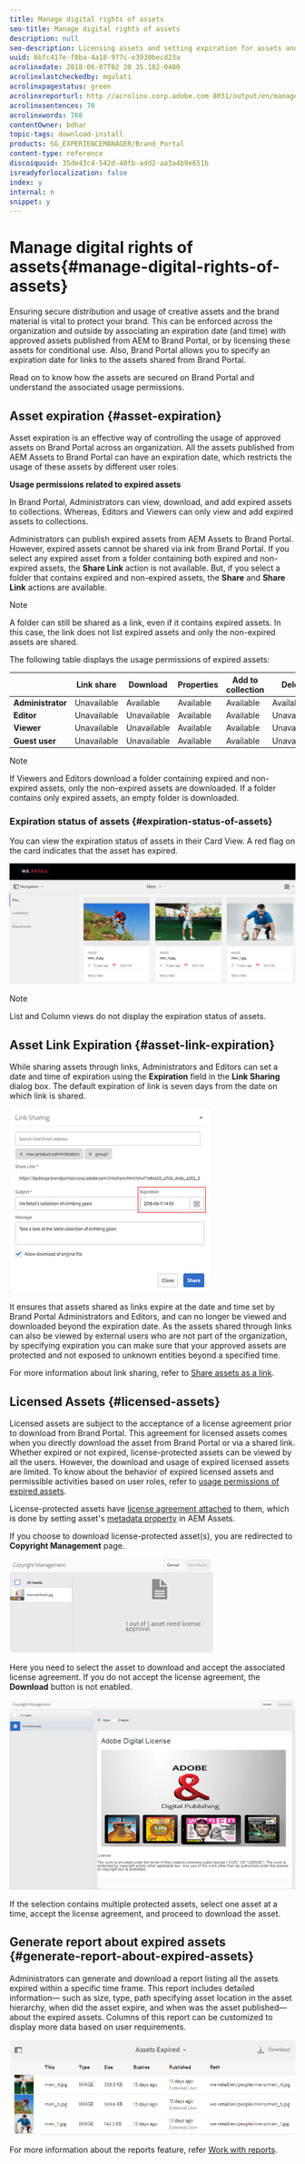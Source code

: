 ```yaml
---
title: Manage digital rights of assets
seo-title: Manage digital rights of assets
description: null
seo-description: Licensing assets and setting expiration for assets and shared links ensure controlled usage of these assets and safeguard them.
uuid: 6bfc417e-f8ba-4a18-977c-e3930becd23a
acrolinxdate: 2018-06-07T02 20 35.182-0400
acrolinxlastcheckedby: mgulati
acrolinxpagestatus: green
acrolinxreporturl: http //acrolinx.corp.adobe.com 8031/output/en/manage_digital_rights_of_assets_krs_workflow_a6ce1fdff5e6a85b_59_report.xml
acrolinxsentences: 70
acrolinxwords: 768
contentOwner: bdhar
topic-tags: download-install
products: SG_EXPERIENCEMANAGER/Brand_Portal
content-type: reference
discoiquuid: 35de43c4-542d-40fb-add2-aa3a4b9e651b
isreadyforlocalization: false
index: y
internal: n
snippet: y
---
```


# Manage digital rights of assets{#manage-digital-rights-of-assets}

Ensuring secure distribution and usage of creative assets and the brand material is vital to protect your brand. This can be enforced across the organization and outside by associating an expiration date (and time) with approved assets published from AEM to Brand Portal, or by licensing these assets for conditional use. Also, Brand Portal allows you to specify an expiration date for links to the assets shared from Brand Portal.

Read on to know how the assets are secured on Brand Portal and understand the associated usage permissions.

## Asset expiration {#asset-expiration}

Asset expiration is an effective way of controlling the usage of approved assets on Brand Portal across an organization. All the assets published from AEM Assets to Brand Portal can have an expiration date, which restricts the usage of these assets by different user roles.

**Usage permissions related to expired assets**

In Brand Portal, Administrators can view, download, and add expired assets to collections. Whereas, Editors and Viewers can only view and add expired assets to collections.

Administrators can publish expired assets from AEM Assets to Brand Portal. However, expired assets cannot be shared via ink from Brand Portal. If you select any expired asset from a folder containing both expired and non-expired assets, the **Share Link** action is not available. But, if you select a folder that contains expired and non-expired assets, the **Share** and **Share Link** actions are available.

>[!NOTE]
>
>A folder can still be shared as a link, even if it contains expired assets. In this case, the link does not list expired assets and only the non-expired assets are shared.

The following table displays the usage permissions of expired assets:

|   |**Link share** |**Download** |**Properties** |**Add to collection** |**Delete** |
|---|---|---|---|---|---|
| **Administrator** |Unavailable |Available |Available |Available |Available |
| **Editor** |Unavailable |Unavailable |Available |Available |Unavailable |
| **Viewer** |Unavailable |Unavailable |Available |Available |Unavailable |
| **Guest user** |Unavailable |Unavailable |Available |Available |Unavailable |

>[!NOTE]
>
>If Viewers and Editors download a folder containing expired and non-expired assets, only the non-expired assets are downloaded. If a folder contains only expired assets, an empty folder is downloaded.

### Expiration status of assets {#expiration-status-of-assets}

You can view the expiration status of assets in their Card View. A red flag on the card indicates that the asset has expired.

![](assets/expired_assets_cardview.PNG)

>[!NOTE]
>
>List and Column views do not display the expiration status of assets.

## Asset Link Expiration {#asset-link-expiration}

While sharing assets through links, Administrators and Editors can set a date and time of expiration using the **Expiration** field in the **Link Sharing** dialog box. The default expiration of link is seven days from the date on which link is shared.

![](assets/asset-link-sharing.png)

It ensures that assets shared as links expire at the date and time set by Brand Portal Administrators and Editors, and can no longer be viewed and downloaded beyond the expiration date. As the assets shared through links can also be viewed by external users who are not part of the organization, by specifying expiration you can make sure that your approved assets are protected and not exposed to unknown entities beyond a specified time.

For more information about link sharing, refer to [Share assets as a link](/using/brand-portal-link-share.html?cq_ck=1508225709179#Shareassetsasalink).

## Licensed Assets {#licensed-assets}

Licensed assets are subject to the acceptance of a license agreement prior to download from Brand Portal. This agreement for licensed assets comes when you directly download the asset from Brand Portal or via a shared link. Whether expired or not expired, license-protected assets can be viewed by all the users. However, the download and usage of expired licensed assets are limited. To know about the behavior of expired licensed assets and permissible activities based on user roles, refer to [usage permissions of expired assets](/manage-digital-rights-of-assets.md#main-pars_text_1982245382).

License-protected assets have [license agreement attached](/content/help/en/experience-manager/6-4/assets/using/drm#main-pars_text) to them, which is done by setting asset's [metadata property](/content/help/en/experience-manager/6-4/assets/using/drm#main-pars_text) in AEM Assets.

If you choose to download license-protected asset(s), you are redirected to **Copyright Management** page.

![](assets/Asset-Copyright-Mgmt.png)

Here you need to select the asset to download and accept the associated license agreement. If you do not accept the license agreement, the **Download** button is not enabled.

![](assets/Licensed-Asset-download-1.png)

If the selection contains multiple protected assets, select one asset at a time, accept the license agreement, and proceed to download the asset.

## Generate report about expired assets {#generate-report-about-expired-assets}

Administrators can generate and download a report listing all the assets expired within a specific time frame. This report includes detailed information— such as size, type, path specifying asset location in the asset hierarchy, when did the asset expire, and when was the asset published— about the expired assets. Columns of this report can be customized to display more data based on user requirements.

![](assets/Assets-expired.png)

For more information about the reports feature, refer [Work with reports](/brand-portal-reports.md#Createandmanageadditionalreports).
